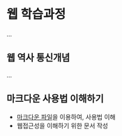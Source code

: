 # 웹 학습과정
...
## 웹 역사 통신개념

...
## 마크다운 사용법 이해하기
 - [마크다운 파일](a_asset/markdown.md)을 이용하여, 사용법 이해
 - 웹접근성을 이해하기 위한 문서 작성